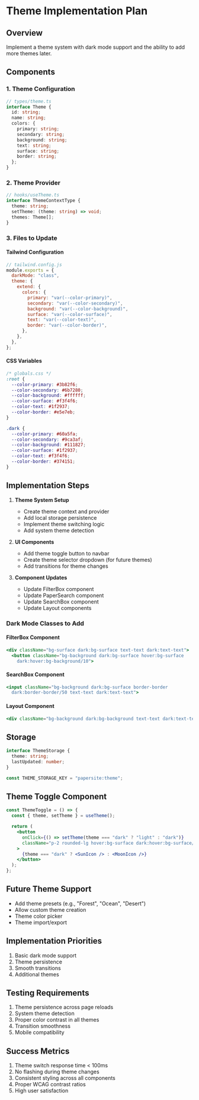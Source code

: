 # Theme Implementation Plan

## Overview

Implement a theme system with dark mode support and the ability to add more themes later.

## Components

### 1. Theme Configuration

```typescript
// types/theme.ts
interface Theme {
  id: string;
  name: string;
  colors: {
    primary: string;
    secondary: string;
    background: string;
    text: string;
    surface: string;
    border: string;
  };
}
```

### 2. Theme Provider

```typescript
// hooks/useTheme.ts
interface ThemeContextType {
  theme: string;
  setTheme: (theme: string) => void;
  themes: Theme[];
}
```

### 3. Files to Update

#### Tailwind Configuration

```javascript
// tailwind.config.js
module.exports = {
  darkMode: "class",
  theme: {
    extend: {
      colors: {
        primary: "var(--color-primary)",
        secondary: "var(--color-secondary)",
        background: "var(--color-background)",
        surface: "var(--color-surface)",
        text: "var(--color-text)",
        border: "var(--color-border)",
      },
    },
  },
};
```

#### CSS Variables

```css
/* globals.css */
:root {
  --color-primary: #3b82f6;
  --color-secondary: #6b7280;
  --color-background: #ffffff;
  --color-surface: #f3f4f6;
  --color-text: #1f2937;
  --color-border: #e5e7eb;
}

.dark {
  --color-primary: #60a5fa;
  --color-secondary: #9ca3af;
  --color-background: #111827;
  --color-surface: #1f2937;
  --color-text: #f3f4f6;
  --color-border: #374151;
}
```

## Implementation Steps

1. **Theme System Setup**

   - Create theme context and provider
   - Add local storage persistence
   - Implement theme switching logic
   - Add system theme detection

2. **UI Components**

   - Add theme toggle button to navbar
   - Create theme selector dropdown (for future themes)
   - Add transitions for theme changes

3. **Component Updates**
   - Update FilterBox component
   - Update PaperSearch component
   - Update SearchBox component
   - Update Layout components

### Dark Mode Classes to Add

#### FilterBox Component

```jsx
<div className="bg-surface dark:bg-surface text-text dark:text-text">
  <button className="bg-background dark:bg-surface hover:bg-surface
    dark:hover:bg-background/10">
```

#### SearchBox Component

```jsx
<input className="bg-background dark:bg-surface border-border
  dark:border-border/50 text-text dark:text-text">
```

#### Layout Component

```jsx
<div className="bg-background dark:bg-background text-text dark:text-text">
```

## Storage

```typescript
interface ThemeStorage {
  theme: string;
  lastUpdated: number;
}

const THEME_STORAGE_KEY = "papersite:theme";
```

## Theme Toggle Component

```jsx
const ThemeToggle = () => {
  const { theme, setTheme } = useTheme();

  return (
    <button
      onClick={() => setTheme(theme === "dark" ? "light" : "dark")}
      className="p-2 rounded-lg hover:bg-surface dark:hover:bg-surface/20"
    >
      {theme === "dark" ? <SunIcon /> : <MoonIcon />}
    </button>
  );
};
```

## Future Theme Support

- Add theme presets (e.g., "Forest", "Ocean", "Desert")
- Allow custom theme creation
- Theme color picker
- Theme import/export

## Implementation Priorities

1. Basic dark mode support
2. Theme persistence
3. Smooth transitions
4. Additional themes

## Testing Requirements

1. Theme persistence across page reloads
2. System theme detection
3. Proper color contrast in all themes
4. Transition smoothness
5. Mobile compatibility

## Success Metrics

1. Theme switch response time < 100ms
2. No flashing during theme changes
3. Consistent styling across all components
4. Proper WCAG contrast ratios
5. High user satisfaction
